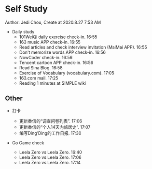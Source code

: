 # Self Study

Author: Jedi Chou, Create at 2020.8.27 7:53 AM

* Daily study
  * 101WeiQi daily exercise check-in. 16:55
  * 163 music APP check-in. 16:55
  * Read articles and check interview invitation (MaiMai APP). 16:55
  * Don't memorize words APP check-in. 16:56
  * NowCoder check-in. 16:56
  * Tencent cartoon APP check-in. 16:56
  * Read Sina Blog. 16:58
  * Exercise of Vocabulary (vocabulary.com). 17:05
  * 163.com mail. 17:25
  * Reading 1 minutes at SIMPLE wiki

## Other

* 打卡
  * 更新香信的“调查问卷列表”. 17:06
  * 更新香信的“个人14天内旅居史”. 17:07
  * 编写Ding’Ding的工作日报. 17:30

* Go Game check
  * Leela Zero vs Leela Zero. 16:40
  * Leela Zero vs Leela Zero. 17:06
  * Leela Zero vs Leela Zero. 17:14
